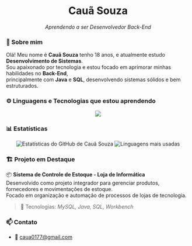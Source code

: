 <h1 align="center"> Cauã Souza</h1>

<p align="center">
  <em>Aprendendo a ser Desenvolvedor Back-End</em>
</p>

### 🧠 Sobre mim
Olá! Meu nome é **Cauã Souza** tenho 18 anos, e atualmente estudo **Desenvolvimento de Sistemas**.  
Sou apaixonado por tecnologia e estou focado em aprimorar minhas habilidades no **Back-End**,  
principalmente com **Java** e **SQL**, desenvolvendo sistemas sólidos e bem estruturados.  

### ⚙️ Linguagens e Tecnologias que estou aprendendo
<p align="center">
  <img src="https://skillicons.dev/icons?i=java,mysql,git,github,vscode" />
</p>

### 📊 Estatísticas
<p align="center">
  <img src="https://github-readme-stats.vercel.app/api?username=caua-souza&show_icons=true&theme=tokyonight" alt="Estatísticas do GitHub de Cauã Souza" />
  <img src="https://github-readme-stats.vercel.app/api/top-langs/?username=caua-souza&layout=compact&theme=tokyonight" alt="Linguagens mais usadas" />
</p>

### 🏗️ Projeto em Destaque
📦 **Sistema de Controle de Estoque - Loja de Informática**  
Desenvolvido como projeto integrador para gerenciar produtos, fornecedores e movimentações de estoque.  
Focado em organização e automação de processos de lojas de tecnologia.  
> 💾 Tecnologias: *MySQL, Java, SQL, Workbench*

### 📫 Contato
- 📧 caua0177@gmail.com


